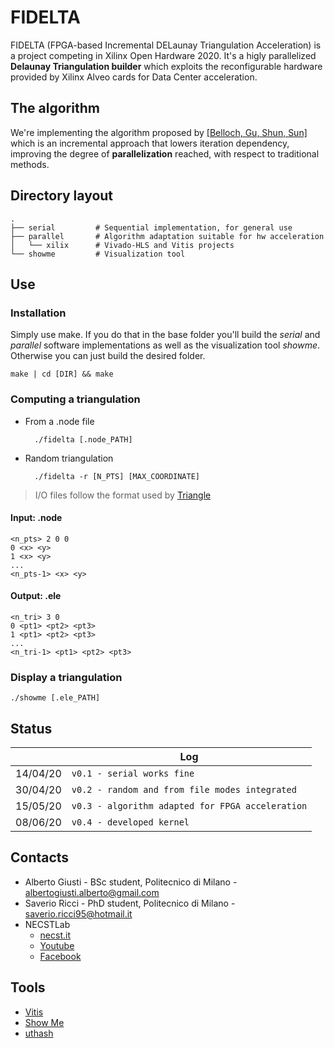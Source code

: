 # FIDELTA
FIDELTA (FPGA-based Incremental DELaunay Triangulation Acceleration) is a project competing in Xilinx Open Hardware 2020.
It's a higly parallelized **Delaunay Triangulation builder** which exploits the reconfigurable hardware provided by Xilinx Alveo cards for Data Center acceleration.

## The algorithm
We're implementing the algorithm proposed by [[Belloch, Gu, Shun, Sun]](https://arxiv.org/pdf/1810.05303.pdf) which is an incremental approach 
that lowers iteration dependency, improving the degree of **parallelization** reached, with respect to traditional methods.

## Directory layout
    .
    ├── serial         # Sequential implementation, for general use
    ├── parallel       # Algorithm adaptation suitable for hw acceleration
    │   └── xilix      # Vivado-HLS and Vitis projects
    └── showme         # Visualization tool

## Use
### Installation
Simply use make. If you do that in the base folder you'll build the *serial* and *parallel* software implementations as well as the visualization tool *showme*.
Otherwise you can just build the desired folder.
    
    make | cd [DIR] && make

### Computing a triangulation
- From a .node file
    
        ./fidelta [.node_PATH]

- Random triangulation

        ./fidelta -r [N_PTS] [MAX_COORDINATE]

> I/O files follow the format used by [Triangle](https://www.cs.cmu.edu/~quake/triangle.html)

#### Input: .node
    <n_pts> 2 0 0
    0 <x> <y>
    1 <x> <y>
    ...
    <n_pts-1> <x> <y>

#### Output: .ele
    <n_tri> 3 0
    0 <pt1> <pt2> <pt3>
    1 <pt1> <pt2> <pt3>
    ...
    <n_tri-1> <pt1> <pt2> <pt3>

### Display a triangulation
    ./showme [.ele_PATH]

## Status
|                |Log                                             |
|----------------|------------------------------------------------|
|14/04/20        |`v0.1 - serial works fine`                      |
|30/04/20        |`v0.2 - random and from file modes integrated`  |
|15/05/20        |`v0.3 - algorithm adapted for FPGA acceleration`|
|08/06/20        |`v0.4 - developed kernel`                       |

## Contacts
- Alberto Giusti - BSc student, Politecnico di Milano - albertogiusti.alberto@gmail.com
- Saverio Ricci - PhD student, Politecnico di Milano - saverio.ricci95@hotmail.it
- NECSTLab 
  - [necst.it](www.necst.it) 
  - [Youtube](https://www.youtube.com/channel/UCaovqRpUc7D_Uf2WJHL0rvA)
  - [Facebook](https://www.facebook.com/NECSTLab) 
  
## Tools
- [Vitis](https://www.xilinx.com/products/design-tools/vitis.html)
- [Show Me](https://www.cs.cmu.edu/~quake/showme.html)
- [uthash](https://troydhanson.github.io/uthash/)
